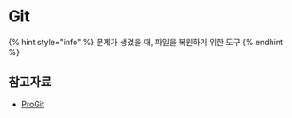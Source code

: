 # Git

{% hint style="info" %}
문제가 생겼을 때, 파일을 복원하기 위한 도구
{% endhint %}

## 참고자료

- [ProGit](https://git-scm.com/book/ko/v2)
